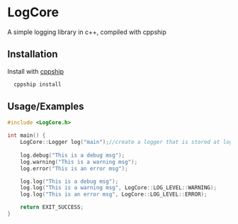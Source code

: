 
# LogCore

A simple logging library in c++, compiled with cppship 


## Installation

Install with [cppship](https://github.com/qqiangwu/cppship)

```bash
  cppship install
```
## Usage/Examples

```cpp
#include <LogCore.h>

int main() {
    LogCore::Logger log("main");//create a logger that is stored at logs/main
    
    log.debug("This is a debug msg");
    log.warning("This is a warning msg");
    log.error("This is an error msg");

    log.log("This is a debug msg");
    log.log("This is a warning msg", LogCore::LOG_LEVEL::WARNING);
    log.log("This is an error msg", LogCore::LOG_LEVEL::ERROR);

    return EXIT_SUCCESS;
}
```

